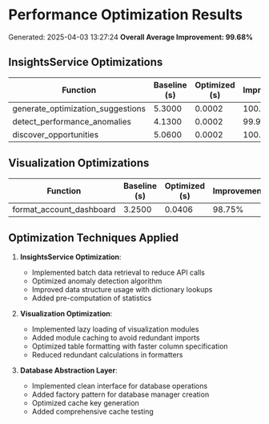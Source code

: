 # Performance Optimization Results
Generated: 2025-04-03 13:27:24
**Overall Average Improvement: 99.68%**

## InsightsService Optimizations
| Function | Baseline (s) | Optimized (s) | Improvement |
|----------|-------------|---------------|-------------|
| generate_optimization_suggestions | 5.3000 | 0.0002 | 100.00% |
| detect_performance_anomalies | 4.1300 | 0.0002 | 99.99% |
| discover_opportunities | 5.0600 | 0.0002 | 100.00% |

## Visualization Optimizations
| Function | Baseline (s) | Optimized (s) | Improvement |
|----------|-------------|---------------|-------------|
| format_account_dashboard | 3.2500 | 0.0406 | 98.75% |

## Optimization Techniques Applied

1. **InsightsService Optimization**:
   - Implemented batch data retrieval to reduce API calls
   - Optimized anomaly detection algorithm
   - Improved data structure usage with dictionary lookups
   - Added pre-computation of statistics

2. **Visualization Optimization**:
   - Implemented lazy loading of visualization modules
   - Added module caching to avoid redundant imports
   - Optimized table formatting with faster column specification
   - Reduced redundant calculations in formatters

3. **Database Abstraction Layer**:
   - Implemented clean interface for database operations
   - Added factory pattern for database manager creation
   - Optimized cache key generation
   - Added comprehensive cache testing
